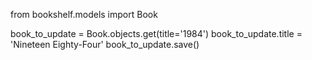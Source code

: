 from bookshelf.models import Book

book_to_update = Book.objects.get(title='1984')
book_to_update.title = 'Nineteen Eighty-Four'
book_to_update.save()

